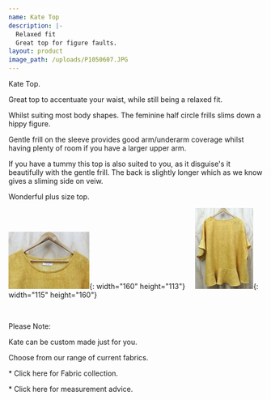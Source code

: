 ```yaml
---
name: Kate Top
description: |-
  Relaxed fit
  Great top for figure faults.
layout: product
image_path: /uploads/P1050607.JPG
---
```


Kate Top.

Great top to accentuate your waist, while still being a relaxed fit.

Whilst suiting most body shapes. The feminine half circle frills slims down a hippy figure.&nbsp;

Gentle frill on the sleeve provides good arm/underarm coverage whilst having plenty of room if you have a larger upper arm.

If you have a tummy this top is also suited to you, as it disguise's it beautifully with the gentle frill. The back is slightly longer which as we know gives a sliming side on veiw.&nbsp;

Wonderful plus size top.

![](/uploads/p1050608---copy---copy.JPG){: width="160" height="113"}&nbsp; &nbsp; &nbsp;![](/uploads/p1050610---copy---copy.JPG){: width="115" height="160"}

&nbsp;

Please Note:

Kate can be custom made just for you.

Choose from our range of current fabrics.

\* Click here for Fabric collection.

\* Click here for measurement advice.

&nbsp;

&nbsp;